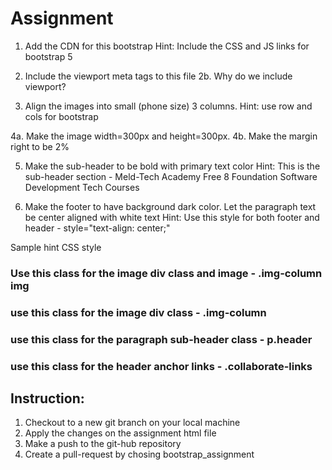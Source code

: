 # Assignment

1. Add the CDN for this bootstrap
Hint: 
Include the CSS and JS links for bootstrap 5

2. Include the viewport meta tags to this file
2b. Why do we include viewport? 

3. Align the images into small (phone size) 3 columns. Hint: use row and cols for bootstrap

4a. Make the image width=300px and height=300px. 
4b. Make the margin right to be 2%

5. Make the sub-header to be bold with primary text color
Hint: This is the sub-header section - Meld-Tech Academy Free 8 Foundation Software Development Tech Courses

6. Make the footer to have background dark color. Let the paragraph text be center aligned with white text 
Hint:
Use this style for both footer and header - style="text-align: center;"

Sample hint CSS style 
### Use this class for the image div class and image - .img-column img
### use this class for the image div class - .img-column
### use this class for the paragraph sub-header class - p.header
### use this class for the header anchor links - .collaborate-links

<style>

	.img-column img {
		width: 300px;
		height: 300px;
		
	}
	

	.img-column{
	   margin-right: 2%;

	}


	p.header {
	   font-weight: bolder;
	}


	.collaborate-links {
	   color: white;
	   float: right;
	   padding: 10px;
	}
</style>

## Instruction: 
1. Checkout to a new git branch on your local machine
2. Apply the changes on the assignment html file 
3. Make a push to the git-hub repository 
4. Create a pull-request by chosing bootstrap_assignment
